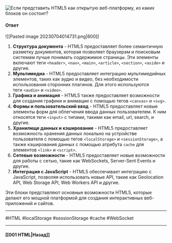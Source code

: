 ![Если представить HTML5 как открытую веб-платформу, из каких блоков он состоит?](https://youtu.be/yvOXvZ8aEFo?t=28)

#### Ответ 

![[Pasted image 20230704014731.png|600]]

1. **Структура документа** - HTML5 предоставляет более семантичную разметку документов, которая позволяет браузерам и поисковым системам лучше понимать содержимое страницы. Эти элементы включают теги `<header>`, `<nav>`, `<main>`, `<article>`, `<section>`, `<aside>` и другие.
2. **Мультимедиа** - HTML5 предоставляет интеграцию мультимедийных элементов, таких как аудио и видео, без необходимости использования сторонних плагинов. Для этого используются теги `<audio>` и `<video>`.
3. **Графика и анимация** - HTML5 также предоставляет возможности для создания графики и анимации с помощью тегов `<canvas>` и `<svg>`.
4. **Формы и пользовательский ввод** - HTML5 предоставляет новые элементы форм для облегчения ввода данных пользователем. К ним относятся теги `<input>` с типами, такими как email, url, search, и другие.
5. **Хранилище данных и кэширование** - HTML5 предоставляет возможность хранения данных локально на устройстве пользователя с помощью тегов `<localStorage>` и `<sessionStorage>`, а также кэширования данных с помощью атрибута `cache` для элементов `<link>` и `<script>`.
6. **Сетевые возможности** - HTML5 предоставляет новые возможности для работы с сетью, такие как WebSockets, Server-Sent Events и другие.
7. **Интеграция с JavaScript** - HTML5 обеспечивает интеграцию с JavaScript, позволяя использовать новые API, такие как Geolocation API, Web Storage API, Web Workers API и другие.

Эти блоки представляют основные возможности HTML5, которые делают его мощной платформой для создания интерактивных веб-приложений и сайтов.

___
#HTML #localStorage #sessionStorage #cache #WebSocket 

___

#### [[001 HTML|Назад]]